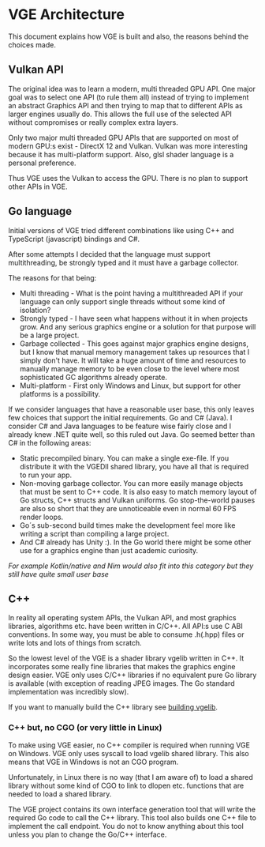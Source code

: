 # VGE Architecture

This document explains how VGE is built and also, the reasons behind the choices made.


## Vulkan API

The original idea was to learn a modern, multi threaded GPU API. One major goal was to select one API (to rule them all) instead of trying to implement an abstract Graphics API and then trying to map that to different APIs as larger engines usually do.
This allows the full use of the selected API without compromises or really complex extra layers.

Only two major multi threaded GPU APIs that are supported on most of modern GPU:s exist - DirectX 12 and Vulkan.
Vulkan was more interesting because it has multi-platform support. Also, glsl shader language is a personal preference.

Thus VGE uses the Vulkan to access the GPU. There is no plan to support other APIs in VGE.

## Go language

Initial versions of VGE tried different combinations like using C++ and TypeScript (javascript) bindings and C#.

After some attempts I decided that the language must support multithreading, be strongly typed and it must have a garbage collector.

The reasons for that being:
- Multi threading - What is the point having a multithreaded API if your language can only support single threads without some kind of isolation?
- Strongly typed - I have seen what happens without it in when projects grow. And any serious graphics engine or a solution for that purpose will be a large project.
- Garbage collected - This goes against major graphics engine designs, but I know that manual memory management takes up resources that I simply don't have. It will take a huge amount of time and resources to manually manage memory to be even close to the level where most sophisticated GC algorithms already operate.
- 	Multi-platform - First only Windows and Linux, but support for other platforms is a possibility.

If we consider languages that have a reasonable user base, this only leaves few choices that support the initial requirements. Go and C# (Java). I consider C# and Java languages to be feature wise fairly close and I already knew .NET quite well, so this ruled out Java. Go seemed better than C# in the following areas:
- Static precompiled binary. You can make a single exe-file. If you distribute it with the VGEDll shared library, you have all that is required to run your app.
- Non-moving garbage collector. You can more easily manage objects that must be sent to C++ code. It is also easy to match memory layout of Go structs, C++ structs and Vulkan uniforms. Go stop-the-world pauses are also so short that they are unnoticeable even in normal 60 FPS render loops.
- Go´s sub-second build times make the development feel more like writing a script than compiling a large project.
- And C# already has Unity :). In the Go world there might be some other use for a graphics engine than just academic curiosity.

*For example Kotlin/native and Nim would also fit into this category but they still have quite small user base*

## C++

In reality all operating system APIs, the Vulkan API, and most graphics libraries, algorithms etc. have been written in C/C++. All API:s use C ABI conventions. In some way, you must be able to consume .h(.hpp) files or write lots and lots of things from scratch.

So the lowest level of the VGE is a shader library vgelib written in C++. It incorporates some really fine libraries that makes the graphics engine design easier.
VGE only uses C/C++ libraries if no equivalent pure Go library is available (with exception of reading JPEG images. The Go standard implementation was incredibly slow).

If you want to manually build the C++ library see [building vgelib](build_vgelib.md).

### C++ but, no CGO (or very little in Linux)

To make using VGE easier, no C++ compiler is required when running VGE on Windows. VGE only uses syscall to load vgelib shared library.
This also means that VGE in Windows is not an CGO program.

Unfortunately, in Linux there is no way (that I am aware of) to load a shared library
without some kind of CGO to link to dlopen etc. functions that are needed to load a shared library.

The VGE project contains its own interface generation tool that will write the required Go code to call the C++ library.
This tool also builds one C++ file to implement the call endpoint.
You do not to know anything about this tool unless you plan to change the Go/C++ interface.







